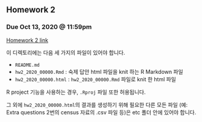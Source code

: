 ## Homework 2

### Due Oct 13, 2020 @ 11:59pm

[Homework 2 link](https://won-j.github.io/326_212-2020fall/hw/hw2.html)

이 디렉토리에는 다음 세 가지의 파일이 있어야 합니다.

- `README.md`
- `hw2_2020_00000.Rmd` : 숙제 답안 html 파일을 knit 하는 R Markdown 파일
- `hw2_2020_00000.html` : `hw2_2020_00000.Rmd` 파일로 knit 한 html 파일

R project 기능을 사용하는 경우, `.Rproj` 파일 또한 허용됩니다. 

그 외에 `hw2_2020_00000.html`의 결과를 생성하기 위해 필요한 다른 모든 파일 (예: Extra questions 2번의 census 자료의 .csv 파일 등)은 etc 폴더 안에 있어야 합니다.